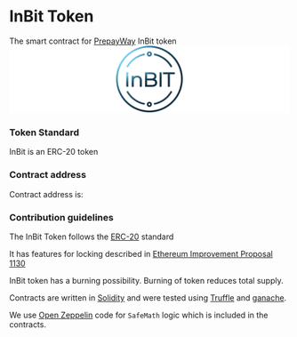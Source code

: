 # InBit Token

The smart contract for [PrepayWay](https://prepayway.com/) InBit token
![InBit](InBit.png)

### Token Standard ###

InBit is an ERC-20 token

### Contract address ###

Contract address is:


### Contribution guidelines ###

The InBit Token follows the [ERC-20](https://en.wikipedia.org/wiki/ERC-20) standard

It has features for locking described in  [Ethereum Improvement Proposal 1130](https://github.com/ethereum/EIPs/blob/master/EIPS/eip-1132.md)

InBit token has a burning possibility. Burning of token reduces total supply.

Contracts are written in [Solidity](https://solidity.readthedocs.io/en/develop/) and were tested using [Truffle](http://truffleframework.com/) and [ganache](https://github.com/trufflesuite/ganache-cli).

We use [Open Zeppelin](https://github.com/OpenZeppelin/openzeppelin-solidity) code for `SafeMath` logic which is included in the contracts.

